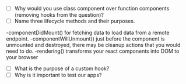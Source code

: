- [ ] Why would you use class component over function components (removing hooks from the question)?
- [ ] Name three lifecycle methods and their purposes.

-componentDidMount() for fetching data to load data from a remote endpoint.
-componentWillUnmount() just before the component is unmounted and destroyed, there may be cleanup actions that you would need to do.
-rendering() transforms your react components into DOM to your browser

- [ ] What is the purpose of a custom hook?
- [ ] Why is it important to test our apps?
